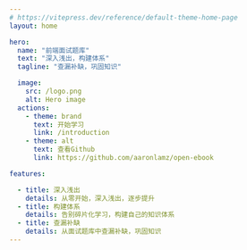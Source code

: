 ```yaml
---
# https://vitepress.dev/reference/default-theme-home-page
layout: home

hero:
  name: "前端面试题库"
  text: "深入浅出，构建体系"
  tagline: "查漏补缺，巩固知识"

  image:
    src: /logo.png
    alt: Hero image
  actions:
    - theme: brand
      text: 开始学习
      link: /introduction
    - theme: alt
      text: 查看Github
      link: https://github.com/aaronlamz/open-ebook

features:

  - title: 深入浅出
    details: 从零开始，深入浅出，逐步提升
  - title: 构建体系
    details: 告别碎片化学习，构建自己的知识体系
  - title: 查漏补缺
    details: 从面试题库中查漏补缺，巩固知识
---
```


